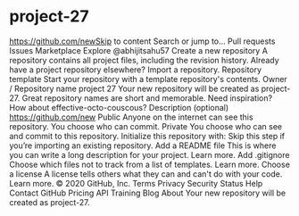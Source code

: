 # project-27
https://github.com/newSkip to content Search or jump to…  Pull requests Issues Marketplace Explore   @abhijitsahu57  Create a new repository A repository contains all project files, including the revision history. Already have a project repository elsewhere? Import a repository. Repository template Start your repository with a template repository's contents.  Owner / Repository name project 27 Your new repository will be created as project-27. Great repository names are short and memorable. Need inspiration? How about effective-octo-couscous?  Description (optional) https://github.com/new Public Anyone on the internet can see this repository. You choose who can commit. Private You choose who can see and commit to this repository. Initialize this repository with: Skip this step if you’re importing an existing repository.  Add a README file This is where you can write a long description for your project. Learn more. Add .gitignore Choose which files not to track from a list of templates. Learn more. Choose a license A license tells others what they can and can't do with your code. Learn more. © 2020 GitHub, Inc. Terms Privacy Security Status Help Contact GitHub Pricing API Training Blog About Your new repository will be created as project-27.
